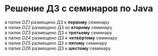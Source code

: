 # Решение ДЗ с семинаров по Java  
в папке *DZ1* размещено ДЗ к **первому** семинару  
в папке *DZ2* размещено ДЗ ко **второму** семинару  
в папке *DZ3* размещено ДЗ к **третьему** семинару  
в папке *DZ4* размещено ДЗ к **четвёртому** семинару  
в папке *DZ5* размещено ДЗ к **пятому** семинару  
в папке *DZ6* размещено ДЗ к **шестому** семинару  
